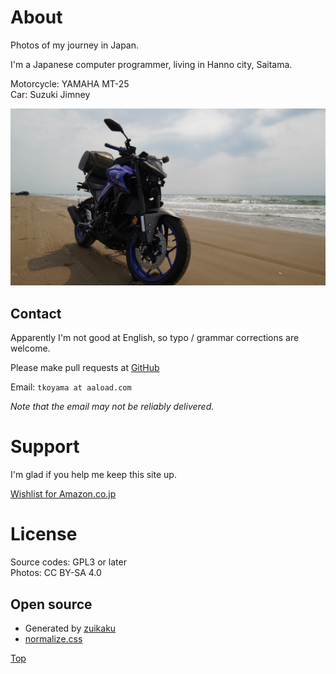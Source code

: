 # About

Photos of my journey in Japan.

I'm a Japanese computer programmer, living in Hanno city, Saitama.

Motorcycle: YAMAHA MT-25  
Car: Suzuki Jimney

<img src="mt25.jpg" alt="MT-25" class="md-photo"></img>


## Contact

Apparently I'm not good at English, so typo / grammar corrections are welcome.

Please make pull requests at [GitHub](https://github.com/minebreaker/journey-in-japan)

Email: `tkoyama at aaload.com`

*Note that the email may not be reliably delivered.*


# Support

I'm glad if you help me keep this site up.

[Wishlist for Amazon.co.jp](https://www.amazon.jp/hz/wishlist/ls/TU2U5BWI29NB?ref_=wl_share)


# License

Source codes: GPL3 or later  
Photos: CC BY-SA 4.0


## Open source

* Generated by [zuikaku](https://github.com/minebreaker/zuikaku)
* [normalize.css](https://github.com/necolas/normalize.css/blob/master/LICENSE.md)



[Top](/)
